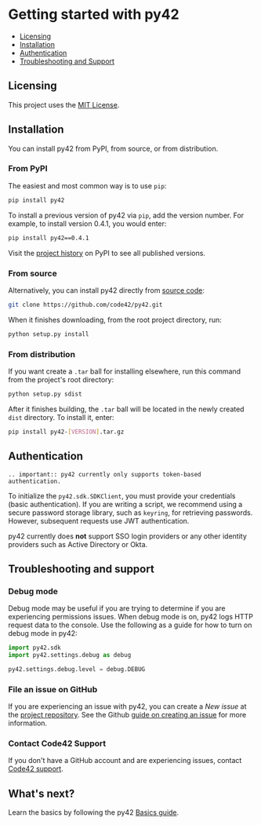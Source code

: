 # Getting started with py42

* [Licensing](#licensing)
* [Installation](#installation)
* [Authentication](#authentication)
* [Troubleshooting and Support](#troubleshooting-and-support)

## Licensing

This project uses the [MIT License](https://github.com/code42/py42/blob/master/LICENSE.md).

## Installation

You can install py42 from PyPI, from source, or from distribution.

### From PyPI

The easiest and most common way is to use `pip`:

```bash
pip install py42
```

To install a previous version of py42 via `pip`, add the version number. For example, to install version
0.4.1, you would enter:

```bash
pip install py42==0.4.1
```

Visit the [project history](https://pypi.org/project/py42/#history) on PyPI to see all published versions.

### From source

Alternatively, you can install py42 directly from [source code](https://github.com/code42/py42/pull/51/files):

```bash
git clone https://github.com/code42/py42.git
```

When it finishes downloading, from the root project directory, run:

```bash
python setup.py install
```

### From distribution

If you want create a `.tar` ball for installing elsewhere, run this command from the project's root directory:

```bash
python setup.py sdist
```

After it finishes building, the `.tar` ball will be located in the newly created `dist` directory. To install it, enter:

```bash
pip install py42-[VERSION].tar.gz
```

## Authentication

```eval_rst
.. important:: py42 currently only supports token-based authentication.
```

To initialize the `py42.sdk.SDKClient`, you must provide your credentials (basic authentication). If you are writing a script,
we recommend using a secure password storage library, such as `keyring`, for retrieving passwords. However, subsequent
requests use JWT authentication.

py42 currently does **not** support SSO login providers or any other identity providers such as Active Directory or
Okta.

## Troubleshooting and support

### Debug mode

Debug mode may be useful if you are trying to determine if you are experiencing permissions issues. When debug mode is
on, py42 logs HTTP request data to the console. Use the following as a guide for how to turn on debug mode in py42:

```python
import py42.sdk
import py42.settings.debug as debug

py42.settings.debug.level = debug.DEBUG
```

### File an issue on GitHub

If you are experiencing an issue with py42, you can create a *New issue* at the
[project repository](https://github.com/code42/py42/issues). See the Github [guide on creating an issue](https://help.github.com/en/github/managing-your-work-on-github/creating-an-issue) for more information.

### Contact Code42 Support

If you don't have a GitHub account and are experiencing issues, contact
[Code42 support](https://support.code42.com/).

## What's next?

Learn the basics by following the py42 [Basics guide](basics.md).
